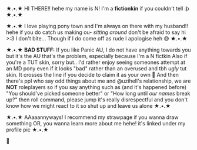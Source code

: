 ★.•.★
HI THERE!! hehe my name is N!
I'm a **fictionkin** if you couldn't tell :þ ★.•.★

★.•.★
I love playing pony town and I'm always on there with my husband!! hehe if you do catch us making ou- *sitting around* don't be afraid to say hi >:3 I don't bite... 
Though if I do come off as rude I apologise heh 😅 ★.•.★

★.•.★
**BAD STUFF:** If you like Panic AU, I do not have anything towards you but it's the AU that's the problem, especially because I'm a N fictkin
Also if you're a TUT skin, sorry but.. I'd rather enjoy seeing someones attempt at an MD pony even if it looks "bad" rather than an overused and tbh *ugly* tut skin. It crosses the line if you decide to claim it as your own 😬 And then there's ppl who say odd things about me and @uzihell's relationship, we are **NOT** roleplayers so if you say anything such as (and it's happened before) "You should've picked someone better" or "How long until *our names* break up?" then roll command, please jump it's really disrespectful and you don't know how we might react to it so shut up and leave us alone ★.•.★

★.•.★
AAaaannyways! I recommend my strawpage if you wanna draw something OR, you wanna learn more about me hehe! it's linked under my profile pic ★.•.★

👋
